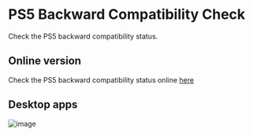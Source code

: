 # PS5 Backward Compatibility Check
Check the PS5 backward compatibility status. 

## Online version
Check the PS5 backward compatibility status online [here](https://pearlxcore.github.io/PS5-Backward-Compatibility-Check/)

## Desktop apps
![image](https://user-images.githubusercontent.com/36906814/97801206-06c19280-1c76-11eb-8888-ef4dde5bbb2b.png)
